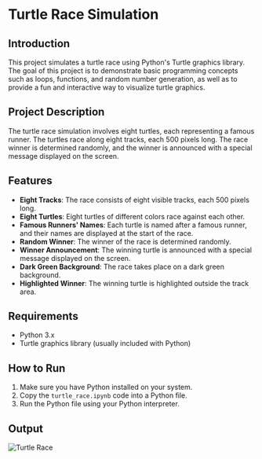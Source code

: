 # Turtle Race Simulation

## Introduction

This project simulates a turtle race using Python's Turtle graphics library. The goal of this project is to demonstrate basic programming concepts such as loops, functions, and random number generation, as well as to provide a fun and interactive way to visualize turtle graphics.

## Project Description

The turtle race simulation involves eight turtles, each representing a famous runner. The turtles race along eight tracks, each 500 pixels long. The race winner is determined randomly, and the winner is announced with a special message displayed on the screen.

## Features

- **Eight Tracks**: The race consists of eight visible tracks, each 500 pixels long.
- **Eight Turtles**: Eight turtles of different colors race against each other.
- **Famous Runners' Names**: Each turtle is named after a famous runner, and their names are displayed at the start of the race.
- **Random Winner**: The winner of the race is determined randomly.
- **Winner Announcement**: The winning turtle is announced with a special message displayed on the screen.
- **Dark Green Background**: The race takes place on a dark green background.
- **Highlighted Winner**: The winning turtle is highlighted outside the track area.

## Requirements

- Python 3.x
- Turtle graphics library (usually included with Python)

## How to Run

1. Make sure you have Python installed on your system.
2. Copy the `turtle_race.ipynb` code into a Python file.
3. Run the Python file using your Python interpreter.

## Output
![Turtle Race](/Users/brahmirathod/Desktop/turtle_race.png)




